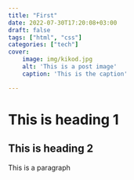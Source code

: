 ```yaml
---
title: "First"
date: 2022-07-30T17:20:08+03:00
draft: false
tags: ["html", "css"]
categories: ["tech"]
cover: 
    image: img/kikod.jpg
    alt: 'This is a post image'
    caption: 'This is the caption'

---
```


# This is heading 1
## This is heading 2

This is a paragraph

